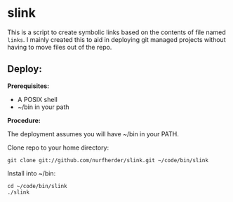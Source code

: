 slink
=====

This is a script to create symbolic links based on the contents of file named `links`. I mainly created this to aid in deploying git managed projects without having to move files out of the repo.

Deploy:
-------

**Prerequisites:**

 * A POSIX shell
 * ~/bin in your path

**Procedure:**

The deployment assumes you will have ~/bin in your PATH.

Clone repo to your home directory:

    git clone git://github.com/nurfherder/slink.git ~/code/bin/slink

Install into ~/bin:

    cd ~/code/bin/slink
    ./slink
